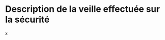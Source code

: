 # Description de la veille effectuée sur la sécurité

x


































































































